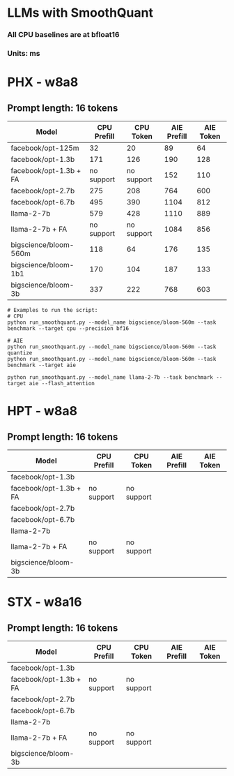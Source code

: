 # LLMs with SmoothQuant

### All CPU baselines are at bfloat16
### Units: ms

# PHX - w8a8
## Prompt length: 16 tokens

 Model                 | CPU Prefill | CPU Token | AIE Prefill | AIE Token |
-----------------------|-------------|-----------|-------------|-----------|
facebook/opt-125m      |  32         |  20       |   89        |  64       |
facebook/opt-1.3b      | 171         | 126       |  190        | 128       |
facebook/opt-1.3b + FA |  no support |no support |  152        | 110       |
facebook/opt-2.7b      | 275         | 208       |  764        | 600       |
facebook/opt-6.7b      | 495         | 390       | 1104        | 812       |
llama-2-7b             | 579         | 428       | 1110        | 889       |
llama-2-7b + FA        |  no support |no support | 1084        | 856       |
bigscience/bloom-560m  | 118         | 64        |  176        | 135       |
bigscience/bloom-1b1   | 170         | 104       |  187        | 133       |
bigscience/bloom-3b    | 337         | 222       |  768        | 603       |

```
# Examples to run the script:
# CPU
python run_smoothquant.py --model_name bigscience/bloom-560m --task benchmark --target cpu --precision bf16

# AIE
python run_smoothquant.py --model_name bigscience/bloom-560m --task quantize
python run_smoothquant.py --model_name bigscience/bloom-560m --task benchmark --target aie

python run_smoothquant.py --model_name llama-2-7b --task benchmark --target aie --flash_attention
```

# HPT - w8a8
## Prompt length: 16 tokens

 Model                 | CPU Prefill | CPU Token | AIE Prefill | AIE Token |
-----------------------|-------------|-----------|-------------|-----------|
facebook/opt-1.3b      |             |           |             |           |
facebook/opt-1.3b + FA |  no support |no support |             |           |
facebook/opt-2.7b      |             |           |             |           |
facebook/opt-6.7b      |             |           |             |           |
llama-2-7b             |             |           |             |           |
llama-2-7b + FA        |  no support |no support |             |           |
bigscience/bloom-3b    |             |           |             |           |


# STX - w8a16
## Prompt length: 16 tokens

 Model                 | CPU Prefill | CPU Token | AIE Prefill | AIE Token |
-----------------------|-------------|-----------|-------------|-----------|
facebook/opt-1.3b      |             |           |             |           |
facebook/opt-1.3b + FA |  no support |no support |             |           |
facebook/opt-2.7b      |             |           |             |           |
facebook/opt-6.7b      |             |           |             |           |
llama-2-7b             |             |           |             |           |
llama-2-7b + FA        |  no support |no support |             |           |
bigscience/bloom-3b    |             |           |             |           |
